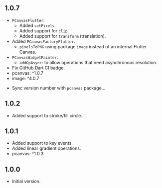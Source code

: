 ## 1.0.7

- `PCanvasFlutter`:
  - Added `setPixels`.
  - Added support for `clip`.
  - Added support for `transform` (translation).
- Added `PCanvasFactoryFlutter`.
  - `pixelsToPNG` using package `image` instead of an internal Flutter Canvas. 
- `PCanvasWidgetPainter`:
  - `addOpAsync`: to allow operations that need asynchronous resolution.
- Fix GitHub Dart CI badge.
- pcanvas: ^1.0.7
- image: ^4.0.7

* Sync version number with `pcanvas` package...

## 1.0.2

- Added support to stroke/fill circle.

## 1.0.1

- Added support to key events.
- Added linear gradient operations.
- pcanvas: ^1.0.3

## 1.0.0

- Initial version.
